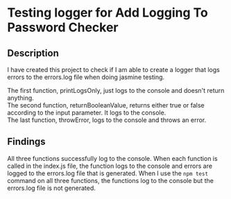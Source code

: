 # Testing logger for Add Logging To Password Checker

## Description

I have created this project to check if I am able to create a logger that logs errors to the errors.log file when doing jasmine testing.

The first function, printLogsOnly, just logs to the console and doesn't return anything.  
The second function, returnBooleanValue, returns either true or false according to the input parameter. It logs to the console.  
The last function, throwError, logs to the console and throws an error.

## Findings

All three functions successfully log to the console. When each function is called in the index.js file, the function logs to the console and errors are logged to the errors.log file that is generated.
When I use the `npm test` command on all three functions, the functions log to the console but the errors.log file is not generated.